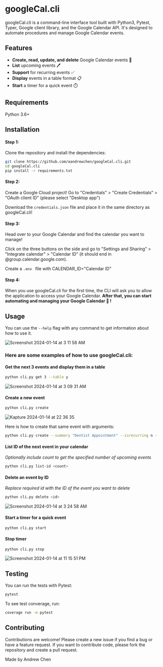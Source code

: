 # googleCal.cli

googleCal.cli is a command-line interface tool built with Python3, Pytest, Typer, Google client library, and the Google Calendar API. It's designed to automate procedures and manage Google Calendar events.

## Features

- **Create, read, update, and delete** Google Calendar events 📅
- **List** upcoming events 🖊️
- **Support** for recurring events ✅
- **Display** events in a table format 📋
- **Start** a timer for a quick event ⏱️ 

## Requirements
Python 3.6+

## Installation

#### Step 1:
Clone the repository and install the dependencies:

```bash
git clone https://github.com/aandrewchen/googleCal.cli.git
cd googleCal.cli
pip install -r requirements.txt
```

#### Step 2:
Create a Google Cloud project! Go to "Credentials" > "Create Credentials" > "OAuth client ID" (please select "Desktop app")

Download the ```credentials.json``` file and place it in the same directory as googleCal.cli!

#### Step 3:
Head over to your Google Calendar and find the calendar you want to manage!

Click on the three buttons on the side and go to "Settings and Sharing" > "Integrate calendar" > "Calendar ID" (it should end in @group.calendar.google.com).

Create a ```.env ``` file with CALENDAR_ID="Calendar ID"

#### Step 4:
When you use googleCal.cli for the first time, the CLI will ask you to allow the application to access your Google Calendar. **After that, you can start automating and managing your Google Calendar 📅 !**

## Usage
You can use the `--help` flag with any command to get information about how to use it.

![Screenshot 2024-01-14 at 3 11 58 AM](https://github.com/aandrewchen/googleCal.cli/assets/125727520/0561c821-0f16-48e3-a9b2-3e30c7f5a5ab)

### Here are some examples of how to use googleCal.cli:

#### Get the next 3 events and display them in a table
```bash
python cli.py get 3 --table y
```
![Screenshot 2024-01-14 at 3 09 31 AM](https://github.com/aandrewchen/googleCal.cli/assets/125727520/2029d77c-008c-47e0-aa1b-8a0bcad53eb1)

#### Create a new event
```bash
python cli.py create
```
![Kapture 2024-01-14 at 22 36 35](https://github.com/aandrewchen/googleCal.cli/assets/125727520/80f6e414-73ff-4126-a218-b6f7cd00848c)

Here is how to create that same event with arguments:
```bash
python cli.py create --summary "Dentist Appointment" --isrecurring n --date 2024-01-17 --start 11:00 --end 12:00 --color Peacock --confirm y
```

#### List ID of the next event in your calendar
*Optionally include count to get the specified number of upcoming events*
```bash
python cli.py list-id <count>
```

#### Delete an event by ID
*Replace required id with the ID of the event you want to delete*
```bash
python cli.py delete <id>
```
![Screenshot 2024-01-14 at 3 24 58 AM](https://github.com/aandrewchen/googleCal.cli/assets/125727520/ecf5a6f7-1348-409e-9a85-95d4549639a3)

#### Start a timer for a quick event
```bash
python cli.py start
```

#### Stop timer
```bash
python cli.py stop
```
![Screenshot 2024-01-14 at 11 15 51 PM](https://github.com/aandrewchen/googleCal.cli/assets/125727520/b0d10c1e-bfbe-49ce-9be9-663a6b3a2256)

## Testing
You can run the tests with Pytest:
```bash
pytest
```
To see test converage, run:
```bash
coverage run -m pytest
```

## Contributing
Contributions are welcome! Please create a new issue if you find a bug or have a feature request. If you want to contribute code, please fork the repository and create a pull request.

Made by Andrew Chen
